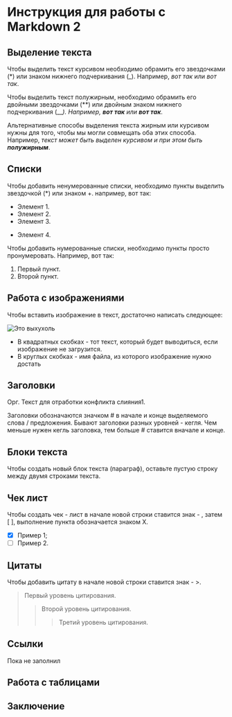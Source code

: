 # Инструкция для работы с Markdown 2 #

## Выделение текста

Чтобы выделить текст курсивом необходимо обрамить его звездочками (*) или знаком нижнего подчеркивания (_). Например, *вот так* или _вот так_.

Чтобы выделить текст полужирным, необходимо обрамить его двойными звездочками (**) или двойным знаком нижнего подчеркивания (___). Например, **вот так** или __вот так___.

Альтернативные способы выделения текста жирным или курсивом нужны для того, чтобы мы могли совмещать оба этих способа. Например, _текст может быть выделен курсивом и при этом быть **полужирным**_.

## Списки

Чтобы добавить ненумерованные списки, необходимо пункты выделить звездочкой (*) или знаком +. например, вот так:
* Элемент 1.
* Элемент 2.
* Элемент 3.
+ Элемент 4.

Чтобы добавить нумерованные списки, необходимо пункты просто пронумеровать. Например, вот так:
1. Первый пункт.
2. Второй пункт.


## Работа с изображениями

Чтобы вставить изображение в текст, достаточно написать следующее: 

![Это выхухоль](Vihuhol.jpg)

* В квадратных скобках - тот текст, который будет выводиться, если изображение не загрузится.
* В круглых скобках - имя файла, из которого изображение нужно достать 

## Заголовки
Орг. Текст для отработки конфликта слияния1.

Заголовки обозначаются значком # в начале и конце выделяемого слова / предложения. Бывают заголовки разных уровней - кегля. Чем меньше нужен кегль заголовка, тем больше # ставится вначале и конце. 

## Блоки текста
Чтобы создать новый блок текста (параграф), оставьте пустую строку между двумя строками текста.

## Чек лист
Чтобы создать чек - лист в начале новой строки ставится знак - , затем [ ], выполнение пункта обозначается знаком Х.
- [x] Пример 1;
- [ ] Пример 2.

## Цитаты 
Чтобы добавить цитату в начале новой строки ставится знак - >.
> Первый уровень цитирования.
>> Второй уровень цитирования.
>>> Третий уровень цитирования.

## Ссылки
Пока не заполнил

## Работа с таблицами

## Заключение